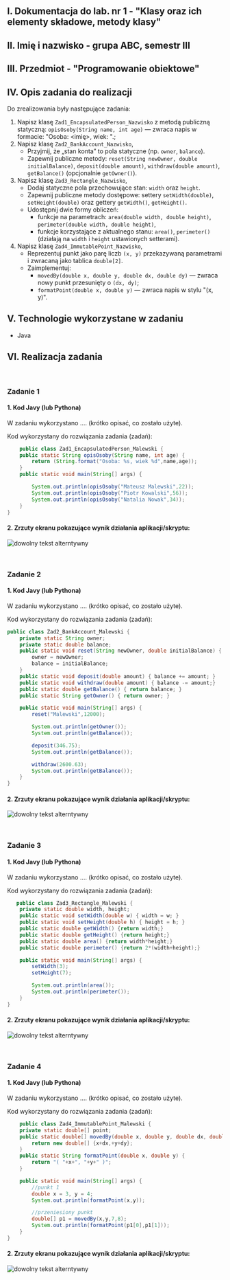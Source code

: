 ## I. Dokumentacja do lab. nr 1 - "Klasy oraz ich elementy składowe, metody klasy"
## II. Imię i nazwisko - grupa ABC, semestr III
## III. Przedmiot - "Programowanie obiektowe"

## IV. Opis zadania do realizacji
Do zrealizowania były następujące zadania:  
1. Napisz klasę `Zad1_EncapsulatedPerson_Nazwisko` z metodą publiczną statyczną: `opisOsoby(String name, int age)` — zwraca napis w formacie: "Osoba: <imię>, wiek: <wiek>".;
2. Napisz klasę `Zad2_BankAccount_Nazwisko`,
   - Przyjmij, że „stan konta” to pola statyczne (np. `owner`, `balance`).
   - Zapewnij publiczne metody: `reset(String newOwner, double initialBalance)`, `deposit(double amount)`, `withdraw(double amount)`, `getBalance()` (opcjonalnie `getOwner()`).
3. Napisz klasę `Zad3_Rectangle_Nazwisko`,
   - Dodaj statyczne pola przechowujące stan: `width` oraz `height`.
   - Zapewnij publiczne metody dostępowe: settery `setWidth(double)`, `setHeight(double)` oraz gettery `getWidth()`, `getHeight()`.
   - Udostępnij dwie formy obliczeń:
       - funkcje na parametrach: `area(double width, double height)`, `perimeter(double width, double height)`,
       - funkcje korzystające z aktualnego stanu: `area()`, `perimeter()` (działają na `width` i `height` ustawionych setterami). 
4. Napisz klasę `Zad4_ImmutablePoint_Nazwisko`,
   - Reprezentuj punkt jako parę liczb `(x, y)` przekazywaną parametrami i zwracaną jako tablica `double[2]`.
   - Zaimplementuj:
       - `movedBy(double x, double y, double dx, double dy)` — zwraca nowy punkt przesunięty o `(dx, dy)`;
       - `formatPoint(double x, double y)` — zwraca napis w stylu "(x, y)".

## V. Technologie wykorzystane w zadaniu
  - Java

## VI. Realizacja zadania
<br>

### Zadanie 1

#### 1. Kod Javy (lub Pythona)
W zadaniu wykorzystano .... (krótko opisać, co zostało użyte).

Kod wykorzystany do rozwiązania zadania (zadań):  

```java
    public class Zad1_EncapsulatedPerson_Malewski {
    public static String opisOsoby(String name, int age) {
        return (String.format("Osoba: %s, wiek %d",name,age));
    }
    public static void main(String[] args) {

        System.out.println(opisOsoby("Mateusz Malewski",22));
        System.out.println(opisOsoby("Piotr Kowalski",56));
        System.out.println(opisOsoby("Natalia Nowak",34));
    }
}
```

#### 2. Zrzuty ekranu pokazujące wynik działania aplikacji/skryptu:  
![dowolny tekst alterntywny](../images/dandelion.jpg)

<br>


### Zadanie 2

#### 1. Kod Javy (lub Pythona)
W zadaniu wykorzystano .... (krótko opisać, co zostało użyte).

Kod wykorzystany do rozwiązania zadania (zadań):

```java
public class Zad2_BankAccount_Malewski {
    private static String owner;
    private static double balance;
    public static void reset(String newOwner, double initialBalance) {
        owner = newOwner;
        balance = initialBalance;
    }
    public static void deposit(double amount) { balance += amount; }
    public static void withdraw(double amount) { balance -= amount;}
    public static double getBalance() { return balance; }
    public static String getOwner() { return owner; }

    public static void main(String[] args) {
        reset("Malewski",12000);

        System.out.println(getOwner());
        System.out.println(getBalance());

        deposit(346.75);
        System.out.println(getBalance());

        withdraw(2600.63);
        System.out.println(getBalance());
    }
}
```

#### 2. Zrzuty ekranu pokazujące wynik działania aplikacji/skryptu:
![dowolny tekst alterntywny](../images/dandelion.jpg)

<br>


### Zadanie 3

#### 1. Kod Javy (lub Pythona)
W zadaniu wykorzystano .... (krótko opisać, co zostało użyte).

Kod wykorzystany do rozwiązania zadania (zadań):

```java
   public class Zad3_Rectangle_Malewski {
    private static double width, height;
    public static void setWidth(double w) { width = w; }
    public static void setHeight(double h) { height = h; }
    public static double getWidth() {return width;}
    public static double getHeight() {return height;}
    public static double area() {return width*height;}
    public static double perimeter() {return 2*(width+height);}

    public static void main(String[] args) {
        setWidth(3);
        setHeight(7);

        System.out.println(area());
        System.out.println(perimeter());
    }
}
```

#### 2. Zrzuty ekranu pokazujące wynik działania aplikacji/skryptu:
![dowolny tekst alterntywny](../images/dandelion.jpg)

<br>


### Zadanie 4

#### 1. Kod Javy (lub Pythona)
W zadaniu wykorzystano .... (krótko opisać, co zostało użyte).

Kod wykorzystany do rozwiązania zadania (zadań):

```java
    public class Zad4_ImmutablePoint_Malewski {
    private static double[] point;
    public static double[] movedBy(double x, double y, double dx, double dy) {
        return new double[] {x+dx,+y+dy};
    }
    public static String formatPoint(double x, double y) {
        return "( "+x+", "+y+" )";
    }

    public static void main(String[] args) {
        //punkt 1
        double x = 3, y = 4;
        System.out.println(formatPoint(x,y));

        //przeniesiony punkt
        double[] p1 = movedBy(x,y,7,8);
        System.out.println(formatPoint(p1[0],p1[1]));
    }
}
```

#### 2. Zrzuty ekranu pokazujące wynik działania aplikacji/skryptu:
![dowolny tekst alterntywny](../images/dandelion.jpg)

<br>

